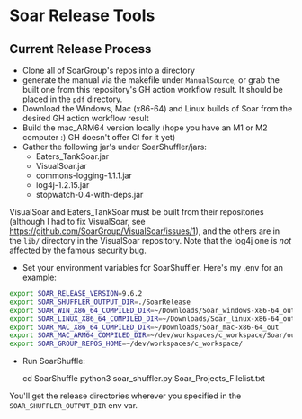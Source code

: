 # Soar Release Tools

## Current Release Process

* Clone all of SoarGroup's repos into a directory
* generate the manual via the makefile under `ManualSource`, or grab the built one from this repository's GH action workflow result. It should be placed in the `pdf` directory.
* Download the Windows, Mac (x86-64) and Linux builds of Soar from the desired GH action workflow result
* Build the mac_ARM64 version locally (hope you have an M1 or M2 computer :) GH doesn't offer CI for it yet)
* Gather the following jar's under SoarShuffler/jars:
    - Eaters_TankSoar.jar
    - VisualSoar.jar
    - commons-logging-1.1.1.jar
    - log4j-1.2.15.jar
    - stopwatch-0.4-with-deps.jar
 
VisualSoar and Eaters_TankSoar must be built from their repositories (although I had to fix VisualSoar, see https://github.com/SoarGroup/VisualSoar/issues/1), and the others are in the `lib/` directory in the VisualSoar repository. Note that the log4j one is *not* affected by the famous security bug.

* Set your environment variables for SoarShuffler. Here's my .env for an example:

```bash
export SOAR_RELEASE_VERSION=9.6.2
export SOAR_SHUFFLER_OUTPUT_DIR=./SoarRelease
export SOAR_WIN_X86_64_COMPILED_DIR=~/Downloads/Soar_windows-x86-64_out
export SOAR_LINUX_X86_64_COMPILED_DIR=~/Downloads/Soar_linux-x86-64_out
export SOAR_MAC_X86_64_COMPILED_DIR=~/Downloads/Soar_mac-x86-64_out
export SOAR_MAC_ARM64_COMPILED_DIR=~/dev/workspaces/c_workspace/Soar/out
export SOAR_GROUP_REPOS_HOME=~/dev/workspaces/c_workspace/
```

* Run SoarShuffle:

    cd SoarShuffle
    python3 soar_shuffler.py Soar_Projects_Filelist.txt

You'll get the release directories wherever you specified in the `SOAR_SHUFFLER_OUTPUT_DIR` env var.

